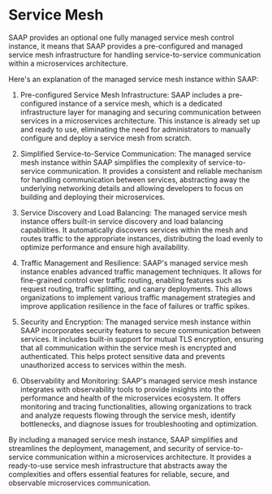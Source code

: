 # Service Mesh

SAAP provides an optional one fully managed service mesh control instance, it means that SAAP provides a pre-configured and managed service mesh infrastructure for handling service-to-service communication within a microservices architecture.

Here's an explanation of the managed service mesh instance within SAAP:

1. Pre-configured Service Mesh Infrastructure: SAAP includes a pre-configured instance of a service mesh, which is a dedicated infrastructure layer for managing and securing communication between services in a microservices architecture. This instance is already set up and ready to use, eliminating the need for administrators to manually configure and deploy a service mesh from scratch.

2. Simplified Service-to-Service Communication: The managed service mesh instance within SAAP simplifies the complexity of service-to-service communication. It provides a consistent and reliable mechanism for handling communication between services, abstracting away the underlying networking details and allowing developers to focus on building and deploying their microservices.

3. Service Discovery and Load Balancing: The managed service mesh instance offers built-in service discovery and load balancing capabilities. It automatically discovers services within the mesh and routes traffic to the appropriate instances, distributing the load evenly to optimize performance and ensure high availability.

4. Traffic Management and Resilience: SAAP's managed service mesh instance enables advanced traffic management techniques. It allows for fine-grained control over traffic routing, enabling features such as request routing, traffic splitting, and canary deployments. This allows organizations to implement various traffic management strategies and improve application resilience in the face of failures or traffic spikes.

5. Security and Encryption: The managed service mesh instance within SAAP incorporates security features to secure communication between services. It includes built-in support for mutual TLS encryption, ensuring that all communication within the service mesh is encrypted and authenticated. This helps protect sensitive data and prevents unauthorized access to services within the mesh.

6. Observability and Monitoring: SAAP's managed service mesh instance integrates with observability tools to provide insights into the performance and health of the microservices ecosystem. It offers monitoring and tracing functionalities, allowing organizations to track and analyze requests flowing through the service mesh, identify bottlenecks, and diagnose issues for troubleshooting and optimization.

By including a managed service mesh instance, SAAP simplifies and streamlines the deployment, management, and security of service-to-service communication within a microservices architecture. It provides a ready-to-use service mesh infrastructure that abstracts away the complexities and offers essential features for reliable, secure, and observable microservices communication.

